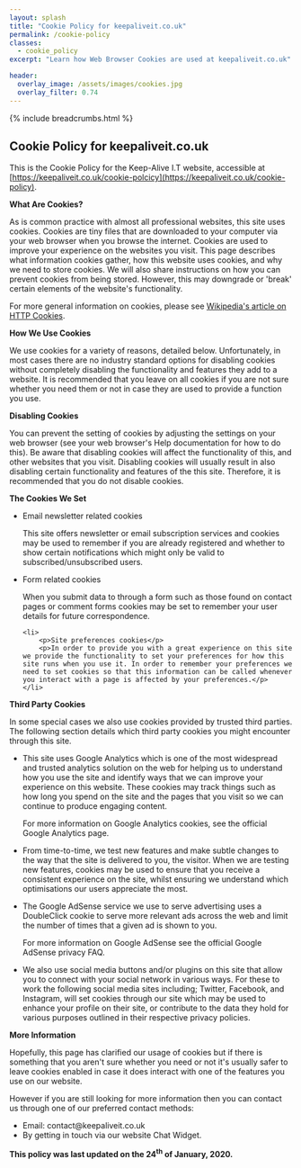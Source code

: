 ```yaml
---
layout: splash
title: "Cookie Policy for keepaliveit.co.uk"
permalink: /cookie-policy
classes:
  - cookie_policy
excerpt: "Learn how Web Browser Cookies are used at keepaliveit.co.uk"

header:
  overlay_image: /assets/images/cookies.jpg
  overlay_filter: 0.74
---
```



{% include breadcrumbs.html %}

## Cookie Policy for keepaliveit.co.uk

This is the Cookie Policy for the Keep-Alive I.T website, accessible at [https://keepaliveit.co.uk/cookie-polcicy](https://keepaliveit.co.uk/cookie-policy).

<p><strong>What Are Cookies?</strong></p>

<p>As is common practice with almost all professional websites, this site uses cookies. Cookies are tiny files that are downloaded to your computer via your web browser when you browse the internet. Cookies are used to improve your experience on the websites you visit. This page describes what information cookies gather, how this website uses cookies, and why we need to store cookies. We will also share instructions on how you can prevent cookies from being stored. However, this may downgrade or 'break' certain elements of the website's functionality.</p>

<p>For more general information on cookies, please see <a target="_blank" href="https://en.wikipedia.org/wiki/HTTP_cookie">Wikipedia's article on HTTP Cookies</a>.</p>

<p><strong>How We Use Cookies</strong></p>

<p>We use cookies for a variety of reasons, detailed below. Unfortunately, in most cases there are no industry standard options for disabling cookies without completely disabling the functionality and features they add to a website. It is recommended that you leave on all cookies if you are not sure whether you need them or not in case they are used to provide a function you use.</p>

<p><strong>Disabling Cookies</strong></p>

<p>You can prevent the setting of cookies by adjusting the settings on your web browser (see your web browser's Help documentation for how to do this). Be aware that disabling cookies will affect the functionality of this, and other websites that you visit. Disabling cookies will usually result in also disabling certain functionality and features of the this site. Therefore, it is recommended that you do not disable cookies.</p>

<p><strong>The Cookies We Set</strong></p>

<ul>    
    <li>
        <p>Email newsletter related cookies</p>
        <p>This site offers newsletter or email subscription services and cookies may be used to remember if you are already registered and whether to show certain notifications which might only be valid to subscribed/unsubscribed users.</p>
    </li>
    <li>
        <p>Form related cookies</p>
        <p>When you submit data to through a form such as those found on contact pages or comment forms cookies may be set to remember your user details for future correspondence.</p>
    </li>
    
    <li>
        <p>Site preferences cookies</p>
        <p>In order to provide you with a great experience on this site we provide the functionality to set your preferences for how this site runs when you use it. In order to remember your preferences we need to set cookies so that this information can be called whenever you interact with a page is affected by your preferences.</p>
    </li>
</ul>

<p><strong>Third Party Cookies</strong></p>

<p>In some special cases we also use cookies provided by trusted third parties. The following section details which third party cookies you might encounter through this site.</p>

<ul>
    <li>
        <p>This site uses Google Analytics which is one of the most widespread and trusted analytics solution on the web for helping us to understand how you use the site and identify ways that we can improve your experience on this website. These cookies may track things such as how long you spend on the site and the pages that you visit so we can continue to produce engaging content.</p>
        <p>For more information on Google Analytics cookies, see the official Google Analytics page.</p>
    </li>
    <li>
        <p>From time-to-time, we test new features and make subtle changes to the way that the site is delivered to you, the visitor. When we are testing new features, cookies may be used to ensure that you receive a consistent experience on the site, whilst ensuring we understand which optimisations our users appreciate the most.</p>
    </li>
    <li>
        <p>The Google AdSense service we use to serve advertising uses a DoubleClick cookie to serve more relevant ads across the web and limit the number of times that a given ad is shown to you.</p>
        <p>For more information on Google AdSense see the official Google AdSense privacy FAQ.</p>
    </li>
    <li>
        <p>We also use social media buttons and/or plugins on this site that allow you to connect with your social network in various ways. For these to work the following social media sites including; Twitter, Facebook, and Instagram, will set cookies through our site which may be used to enhance your profile on their site, or contribute to the data they hold for various purposes outlined in their respective privacy policies.</p>
    </li>
</ul>

<p><strong>More Information</strong></p>

<p>Hopefully, this page has clarified our usage of cookies but if there is something that you aren't sure whether you need or not it's usually safer to leave cookies enabled in case it does interact with one of the features you use on our website.</p>

<p>However if you are still looking for more information then you can contact us through one of our preferred contact methods:</p>

<ul>
    <li>Email: contact@keepaliveit.co.uk</li>
    <li>By getting in touch via our website Chat Widget.</li>
</ul>

<p><strong>This policy was last updated on the 24<sup>th</sup> of January, 2020.</strong></p>